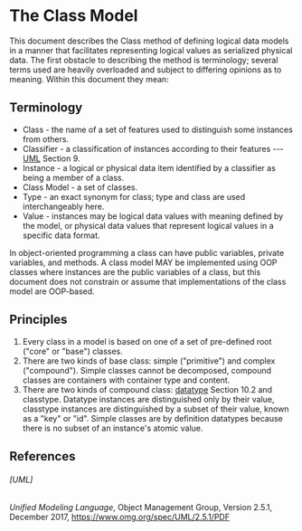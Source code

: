 # The Class Model
This document describes the Class method of defining logical data models in a manner that facilitates
representing logical values as serialized physical data. The first obstacle to describing the
method is terminology; several terms used are heavily overloaded and subject to differing
opinions as to meaning. Within this document they mean:

## Terminology

* Class - the name of a set of features used to distinguish some instances from others.
* Classifier - a classification of instances according to their features --- [UML](#uml) Section 9.  
* Instance - a logical or physical data item identified by a classifier as being a member of a class.
* Class Model - a set of classes.
* Type - an exact synonym for class; type and class are used interchangeably here.
* Value - instances may be logical data values with meaning defined by the model, or physical
data values that represent logical values in a specific data format.

In object-oriented programming a class can have public variables, private variables, and methods.
A class model MAY be implemented using OOP classes where instances are the public variables of a class,
but this document does not constrain or assume that implementations of the class model are OOP-based.

## Principles
1. Every class in a model is based on one of a set of pre-defined root ("core" or "base") classes.
2. There are two kinds of base class: simple ("primitive") and complex ("compound"). Simple classes
cannot be decomposed, compound classes are containers with container type and content.
3. There are two kinds of compound class: [datatype](#uml) Section 10.2 and classtype. Datatype instances
are distinguished only by their value, classtype instances are distinguished by a subset of their value,
known as a "key" or "id".  Simple classes are by definition datatypes because there is no
subset of an instance's atomic value.


## References
###### [UML]

*Unified Modeling Language*, Object Management Group, Version 2.5.1, December 2017,
https://www.omg.org/spec/UML/2.5.1/PDF